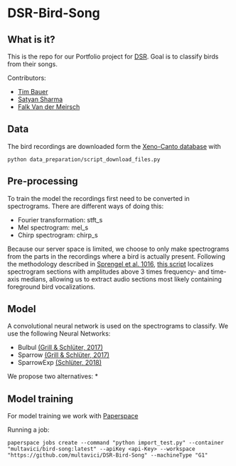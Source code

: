 # DSR-Bird-Song

## What is it?

This is the repo for our Portfolio project for [DSR](https://datascienceretreat.com/). Goal is to classify birds from their songs.

Contributors: 
* [Tim Bauer](https://github.com/bimtauer)
* [Satyan Sharma](https://github.com/stynshrm)
* [Falk Van der Meirsch](https://github.com/multavici)

## Data

The bird recordings are downloaded form the [Xeno-Canto database](https://www.xeno-canto.org/) with 
```
python data_preparation/script_download_files.py
```

## Pre-processing

To train the model the recordings first need to be converted in spectrograms. There are different ways of doing this:
* Fourier transformation: stft_s
* Mel spectrogram: mel_s
* Chirp spectrogram: chirp_s

Because our server space is limited, we choose to only make spectrograms from the parts in the recordings where a bird is actually present. Following the methodology described in [Sprengel et al. 1016](http://ceur-ws.org/Vol-1609/16090547.pdf), [this script](data_preparation/Signal_Extraction.py) localizes spectrogram sections with amplitudes above 3 times frequency- and time-axis medians, allowing us to extract audio sections most likely containing foreground bird vocalizations.

## Model

A convolutional neural network is used on the spectrograms to classify. We use the following Neural Networks:
* Bulbul [(Grill & Schlüter, 2017)](https://www.eurasip.org/Proceedings/Eusipco/Eusipco2017/papers/1570347092.pdf)
* Sparrow [(Grill & Schlüter, 2017)](https://www.eurasip.org/Proceedings/Eusipco/Eusipco2017/papers/1570347092.pdf)
* SparrowExp [(Schlüter, 2018)](http://www.ofai.at/~jan.schlueter/pubs/2018_birdclef.pdf)

We propose two alternatives:
* 

## Model training

For model training we work with [Paperspace](https://www.paperspace.com/)

Running a job: 

```
paperspace jobs create --command "python import_test.py" --container "multavici/bird-song:latest" --apiKey <api-Key> --workspace "https://github.com/multavici/DSR-Bird-Song" --machineType "G1"
```

